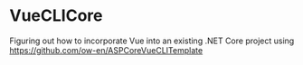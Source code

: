 # VueCLICore
Figuring out how to incorporate Vue into an existing .NET Core project using https://github.com/ow-en/ASPCoreVueCLITemplate 
